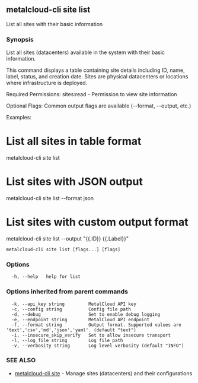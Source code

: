 ## metalcloud-cli site list

List all sites with their basic information

### Synopsis

List all sites (datacenters) available in the system with their basic information.

This command displays a table containing site details including ID, name, label, status,
and creation date. Sites are physical datacenters or locations where infrastructure
is deployed.

Required Permissions:
  sites:read - Permission to view site information

Optional Flags:
  Common output flags are available (--format, --output, etc.)

Examples:
  # List all sites in table format
  metalcloud-cli site list

  # List sites with JSON output
  metalcloud-cli site list --format json

  # List sites with custom output format
  metalcloud-cli site list --output "{{.ID}} {{.Label}}"

```
metalcloud-cli site list [flags...] [flags]
```

### Options

```
  -h, --help   help for list
```

### Options inherited from parent commands

```
  -k, --api_key string         MetalCloud API key
  -c, --config string          Config file path
  -d, --debug                  Set to enable debug logging
  -e, --endpoint string        MetalCloud API endpoint
  -f, --format string          Output format. Supported values are 'text','csv','md','json','yaml'. (default "text")
  -i, --insecure_skip_verify   Set to allow insecure transport
  -l, --log_file string        Log file path
  -v, --verbosity string       Log level verbosity (default "INFO")
```

### SEE ALSO

* [metalcloud-cli site](metalcloud-cli_site.md)	 - Manage sites (datacenters) and their configurations

